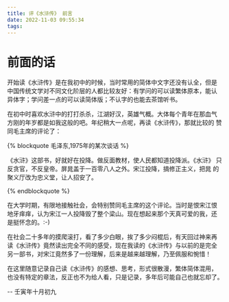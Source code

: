 ```yaml
---
title: 评《水浒传》 前言
date: 2022-11-03 09:55:34
tags:
---
```


# 前面的话

开始读《水浒传》是在我初中的时候，当时常用的简体中文字还没有认全，但是
中国传统文学对不同文化阶层的人都比较友好：有学问的可以读繁体原本，能认
异体字；学问差一点的可以读简体版；不认字的也能去茶馆听书。

<!-- more -->

在初中时喜欢水浒中的打打杀杀，江湖好汉，英雄气概。大体每个青年在那血气
方刚的年岁都是如我这般的吧。年纪稍大一点呢，再读《水浒传》，那就比较的
赞同毛主席的评论了：

{% blockquote 毛泽东,1975年的某次谈话 %}

《水浒》这部书，好就好在投降。做反面教材，使人民都知道投降派。《水浒》
只反贪官，不反皇帝。屏晁盖于一百零八人之外。宋江投降，搞修正主义，把晁
的聚义厅改为忠义堂，让人招安了。

{% endblockquote %}

在大学时期，有限地接触社会，会特别赞同毛主席的这个评论。当时是恨宋江恨
地牙痒痒，认为宋江一人投降毁了整个梁山。现在想起来那个天真可爱的我，还
是挺怀念的。:-)

在社会二十多年的摸爬滚打，看了多少白眼，挨了多少闷棍后，有天回过神来再
读《水浒传》竟然读出完全不同的感受，现在我读的《水浒传》与以前的是完全
另一部书，对宋江竟然多了一份理解，后来是越来越理解，乃至佩服和惋惜！

在这里随意记录自己读《水浒传》的感想、思考，形式很散漫，繁体简体混用，
也没有特定的章法，反正也不为给人看，只是记录，多年后可能自己也就忘却了。

-- 壬寅年十月初九
